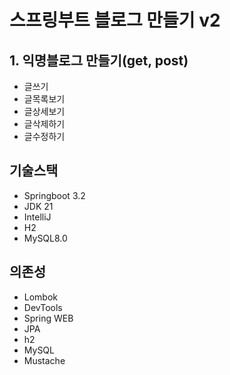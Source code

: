 # 스프링부트 블로그 만들기 v2

## 1. 익명블로그 만들기(get, post)
- 글쓰기
- 글목록보기
- 글상세보기
- 글삭제하기
- 글수정하기

## 기술스택

- Springboot 3.2
- JDK 21
- IntelliJ
- H2
- MySQL8.0

## 의존성

- Lombok
- DevTools
- Spring WEB
- JPA
- h2
- MySQL
- Mustache
